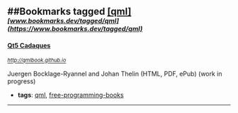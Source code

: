 ##Bookmarks tagged [[qml]](https://www.bookmarks.dev?q=[qml])
_<sup><sup>[www.bookmarks.dev/tagged/qml](https://www.bookmarks.dev/tagged/qml)</sup></sup>_
---
#### [Qt5 Cadaques](http://qmlbook.github.io)
_<sup>http://qmlbook.github.io</sup>_

Juergen Bocklage-Ryannel and Johan Thelin (HTML, PDF, ePub) (work in progress)
* **tags**: [qml](../tagged/qml.md), [free-programming-books](../tagged/free-programming-books.md)
---
